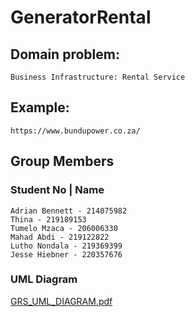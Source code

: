 # GeneratorRental

## Domain problem: 
    Business Infrastructure: Rental Service

## Example: 
    https://www.bundupower.co.za/

## Group Members
### Student No	|  Name
    Adrian Bennett - 214075982
    Thina - 219189153
    Tumelo Mzaca - 206006330
    Mahad Abdi - 219122822
    Lutho Nondala - 219369399
    Jesse Hiebner - 220357676

### UML Diagram

[GRS_UML_DIAGRAM.pdf](https://github.com/Jesse-Merold-Hiebner/ADPAssignment1/files/11161015/GRS_UML_DIAGRAM.pdf)

